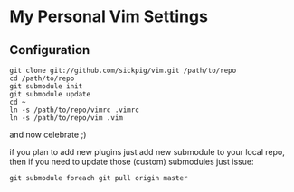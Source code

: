 My Personal Vim Settings
=============

Configuration
-----

	git clone git://github.com/sickpig/vim.git /path/to/repo
	cd /path/to/repo
	git submodule init 
	git submodule update
	cd ~
	ln -s /path/to/repo/vimrc .vimrc
	ln -s /path/to/repo/vim .vim

and now celebrate ;) 

if you plan to add new plugins just add new submodule
to your local repo, then if you need to update those 
(custom) submodules just issue:

	git submodule foreach git pull origin master

